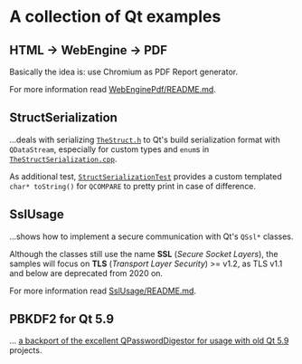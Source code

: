 # A collection of Qt examples

## HTML -> WebEngine -> PDF
Basically the idea is: use Chromium as PDF Report generator.

For more information read [WebEnginePdf/README.md](WebEnginePdf/README.md).

## StructSerialization
...deals with serializing [`TheStruct.h`] to Qt's build serialization format with `QDataStream`,
especially for custom types and `enum`s in [`TheStructSerialization.cpp`].

As additional test, [`StructSerializationTest`] provides a custom templated `char* toString()` for
`QCOMPARE` to pretty print in case of difference.

[`TheStruct.h`]: StructSerialization/TheStruct.h
[`TheStructSerialization.cpp`]: StructSerialization/TheStructSerialization.cpp
[`StructSerializationTest`]: StructSerialization/StructSerializationTest.cpp

## SslUsage
...shows how to implement a secure communication with Qt's `QSsl*` classes.

Although the classes still use the name **SSL** (_Secure Socket Layers_), the samples will focus on
**TLS** (_Transport Layer Security_) >= v1.2, as TLS v1.1 and below are deprecated from 2020 on.

For more information read [SslUsage/README.md](SslUsage/README.md).

## PBKDF2 for Qt 5.9
... [a backport of the excellent QPasswordDigestor for usage with old Qt 5.9][PBKDF2] projects.

[PBKDF2]: PBKDF2_for_Qt_5_9
